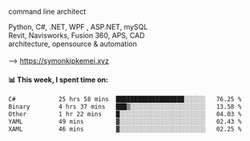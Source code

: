 command line architect

Python, C#, .NET, WPF , ASP.NET, mySQL <br>
Revit, Navisworks, Fusion 360, APS, CAD <br>
architecture, opensource & automation<br>
<br>
--> https://symonkipkemei.xyz

#### 📊 This week, I spent time on:
<!--START_SECTION:waka-->

```txt
C#            25 hrs 58 mins  ███████████████████░░░░░░   76.25 %
Binary        4 hrs 37 mins   ███▒░░░░░░░░░░░░░░░░░░░░░   13.58 %
Other         1 hr 22 mins    █░░░░░░░░░░░░░░░░░░░░░░░░   04.03 %
YAML          49 mins         ▓░░░░░░░░░░░░░░░░░░░░░░░░   02.43 %
XAML          46 mins         ▓░░░░░░░░░░░░░░░░░░░░░░░░   02.25 %
```

<!--END_SECTION:waka-->
